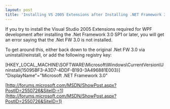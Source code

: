 ```yaml
---
layout: post
title: 'Installing VS 2005 Extensions after Installing .NET Framework 3.0 SP1 or Later'
---
```

If you try to install the Visual Studio 2005 Extensions required for WPF development after installing the .Net Framework 3.0 SP1 or later, you will get an error saying that the .Net FW 3.0 is not installed.

To get around this, either back down to the original .Net FW 3.0 via uninstall/reinstall, or add the following registry key:

[HKEY_LOCAL_MACHINE\SOFTWARE\Microsoft\Windows\CurrentVersion\Uninstall\{15095BF3-A3D7-4DDF-B193-3A496881E003}]   
"DisplayName"="Microsoft .NET Framework 3.0"

[http://forums.microsoft.com/MSDN/ShowPost.aspx?PostID=2550726&SiteID;=1](http://forums.microsoft.com/MSDN/ShowPost.aspx?PostID=2550726&SiteID=1)
